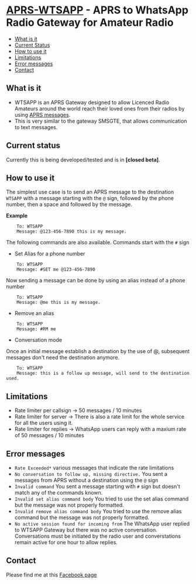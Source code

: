 # [APRS-WTSAPP](https://wtsapp.org) - APRS to WhatsApp Radio Gateway for Amateur Radio

* [What is it](#what-is-it)
* [Current Status](#current-status)
* [How to use it](#how-to-use-it)
* [Limitations](#limitations)
* [Error messages](#error-messages)
* [Contact](#contact)

## What is it

* WTSAPP is an APRS Gateway designed to allow Licenced Radio Amateurs around the world reach their loved ones from their radios by using [APRS messages](http://www.aprs.org/).
* This is very similar to the gateway SMSGTE, that allows communication to text messages.

## Current status

Currently this is being developed/tested and is in __[closed beta]__.
    
## How to use it

The simplest use case is to send an APRS message to the destination `WTSAPP` with a message starting with the `@` sign, followed by the phone number, then a space and followed by the message.

__Example__

```
    To: WTSAPP
    Message: @123-456-7890 this is my message.
```

The following commands are also available. Commands start with the `#` sign

* Set Alias for a phone number

```
    To: WTSAPP
    Message: #SET me @123-456-7890
```

Now sending a message can be done by using an alias instead of a phone number

```
    To: WTSAPP
    Message: @me this is my message.
```

* Remove an alias

```
    To: WTSAPP
    Message: #RM me
```

* Conversation mode

Once an initial message establish a destination by the use of @, subsequent messages don't need the destination anymore.


```
    To: WTSAPP
    Message: this is a follow up message, will send to the destination used.
```
## Limitations

* Rate limiter per callsign -> 50 messages / 10 minutes
* Rate limiter for server -> There is also a rate limit for the whole service for all the users using it.
* Rate limiter for replies -> WhatsApp users can reply with a maxium rate of 50 messages / 10 minutes

## Error messages

* `Rate Exceeded*` various messages that indicate the rate limitations
* `No conversation to follow up, missing directive.` You sent a messages from APRS without a destination using the `@` sign
* `Invalid command` You sent a message starting with `#` sign but doesn't match any of the commands known.
* `Invalid set alias command body` You tried to use the set alias command but the message was not properly formatted.
* `Invalid remove alias command body` You tried to use the remove alias command but the message was not properly formatted.
* `No active session found for incoming from` The WhatsApp user replied to WTSAPP Gateway but there was no active conversation. Conversations must be initiated by the radio user and converstations remain active for one hour to allow replies.

## Contact
Please find me at this [Facebook page](https://facebook.com/aprs.wtsapp)
